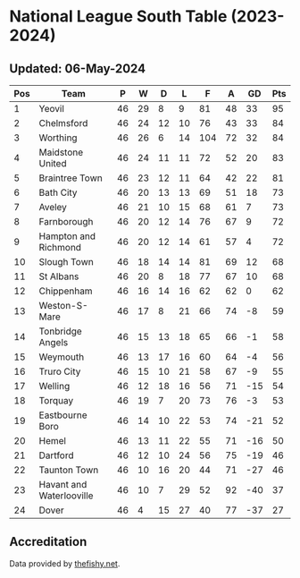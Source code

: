 # National League South Table (2023-2024)
## Updated: 06-May-2024

| Pos | Team | P | W | D | L | F | A | GD | Pts |
| --- | --- | --- | --- | --- | --- | --- | --- | --- | --- |
| 1 | Yeovil | 46 | 29 | 8 | 9 | 81 | 48 | 33 | 95 |
| 2 | Chelmsford | 46 | 24 | 12 | 10 | 76 | 43 | 33 | 84 |
| 3 | Worthing | 46 | 26 | 6 | 14 | 104 | 72 | 32 | 84 |
| 4 | Maidstone United | 46 | 24 | 11 | 11 | 72 | 52 | 20 | 83 |
| 5 | Braintree Town | 46 | 23 | 12 | 11 | 64 | 42 | 22 | 81 |
| 6 | Bath City | 46 | 20 | 13 | 13 | 69 | 51 | 18 | 73 |
| 7 | Aveley | 46 | 21 | 10 | 15 | 68 | 61 | 7 | 73 |
| 8 | Farnborough | 46 | 20 | 12 | 14 | 76 | 67 | 9 | 72 |
| 9 | Hampton and Richmond | 46 | 20 | 12 | 14 | 61 | 57 | 4 | 72 |
| 10 | Slough Town | 46 | 18 | 14 | 14 | 81 | 69 | 12 | 68 |
| 11 | St Albans | 46 | 20 | 8 | 18 | 77 | 67 | 10 | 68 |
| 12 | Chippenham | 46 | 16 | 14 | 16 | 62 | 62 | 0 | 62 |
| 13 | Weston-S-Mare | 46 | 17 | 8 | 21 | 66 | 74 | -8 | 59 |
| 14 | Tonbridge Angels | 46 | 15 | 13 | 18 | 65 | 66 | -1 | 58 |
| 15 | Weymouth | 46 | 13 | 17 | 16 | 60 | 64 | -4 | 56 |
| 16 | Truro City | 46 | 15 | 10 | 21 | 58 | 67 | -9 | 55 |
| 17 | Welling | 46 | 12 | 18 | 16 | 56 | 71 | -15 | 54 |
| 18 | Torquay | 46 | 19 | 7 | 20 | 73 | 76 | -3 | 53 |
| 19 | Eastbourne Boro | 46 | 14 | 10 | 22 | 53 | 74 | -21 | 52 |
| 20 | Hemel | 46 | 13 | 11 | 22 | 55 | 71 | -16 | 50 |
| 21 | Dartford | 46 | 12 | 10 | 24 | 56 | 75 | -19 | 46 |
| 22 | Taunton Town | 46 | 10 | 16 | 20 | 44 | 71 | -27 | 46 |
| 23 | Havant and Waterlooville | 46 | 10 | 7 | 29 | 52 | 92 | -40 | 37 |
| 24 | Dover | 46 | 4 | 15 | 27 | 40 | 77 | -37 | 27 |

## Accreditation 

Data provided by [thefishy.net](https://www.thefishy.net/).